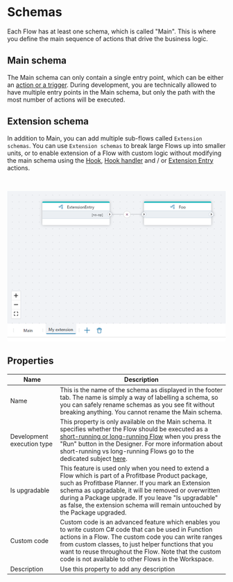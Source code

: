 # Schemas

Each Flow has at least one schema, which is called "Main". This is where you define the main sequence of actions that drive the business logic.

## Main schema

The Main schema can only contain a single entry point, which can be either an [action or a trigger](actions-and-triggers.md). During development, you are technically allowed to have multiple entry points in the Main schema, but only the path with the most number of actions will be executed.

## Extension schema

In addition to Main, you can add multiple sub-flows called `Extension schemas`. You can use `Extension schemas` to break large Flows up into smaller units, or to enable extension of a Flow with custom logic without modifying the main schema using the [Hook](../actions/built-in/flow-hook.md), [Hook handler](../actions/built-in/flow-hook-handler.md) and / or [Extension Entry](../actions/built-in/extension-entry.md) actions.

<br/>

![img](../../../images/schemas.png)


## Properties

| Name            | Description                   |
|-----------------|-------------------------------|
| Name            | This is the name of the schema as displayed in the footer tab. The name is simply a way of labelling a schema, so you can safely rename schemas as you see fit without breaking anything. You cannot rename the Main schema.|
| Development execution type | This property is only available on the Main schema. It specifies whether the Flow should be executed as a [short-running or long-running Flow](../flows/long-vs-short-running-flows.md) when you press the "Run" button in the Designer. For more information about short-running vs long-running Flows go to the dedicated subject [here](../flows/long-vs-short-running-flows.md). |
| Is upgradable     | This feature is used only when you need to extend a Flow which is part of a Profitbase Product package, such as Profitbase Planner. If you mark an Extension schema as upgradable, it will be removed or overwritten during a Package upgrade. If you leave "Is upgradable" as false, the extension schema will remain untouched by the Package upgraded. |
| Custom code    | Custom code is an advanced feature which enables you to write custom C# code that can be used in Function actions in a Flow. The custom code you can write ranges from custom classes, to just helper functions that you want to reuse throughout the Flow. Note that the custom code is not available to other Flows in the Workspace. |
| Description     | Use this property to add any description |
